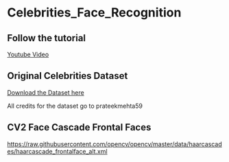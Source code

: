 # Celebrities_Face_Recognition

## Follow the tutorial
[Youtube Video](https://youtu.be/xiD4jfLw4B0)

## Original Celebrities Dataset 
[Download the Dataset here](https://github.com/prateekmehta59/Celebrity-Face-Recognition-Dataset)

All credits for the dataset go to prateekmehta59


## CV2 Face Cascade Frontal Faces

https://raw.githubusercontent.com/opencv/opencv/master/data/haarcascades/haarcascade_frontalface_alt.xml
